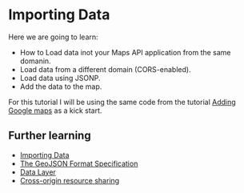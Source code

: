 # Importing Data

Here we are going to learn:
* How to Load data inot your Maps API application from the same domanin.
* Load data from a different domain (CORS-enabled).
* Load data using JSONP.
* Add the data to the map.

For this tutorial I will be using the same code from the tutorial [Adding Google maps](https://github.com/MyPitit/Google-maps-APIs/tree/master/AddingGMapTutorial) as a kick start. 




## Further learning
+ [Importing Data](https://developers.google.com/maps/documentation/javascript/tutorials/importing_data)
+ [The GeoJSON Format Specification](http://geojson.org/geojson-spec.html)
+ [Data Layer](https://developers.google.com/maps/documentation/javascript/datalayer)
+ [Cross-origin resource sharing](https://en.wikipedia.org/wiki/Cross-origin_resource_sharing)

